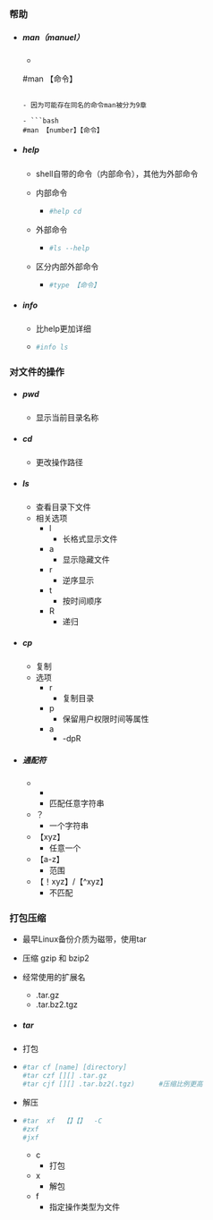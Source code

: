 ### 帮助

- ##### man（manuel）

  - ```bash
   #man 【命令】
    ```
  
  - 因为可能存在同名的命令man被分为9章
  
  - ```bash
    #man 【number】【命令】
    ```
  
- ##### help

  - shell自带的命令（内部命令），其他为外部命令

  - 内部命令

    - ```bash
      #help cd
      ```

  - 外部命令

    - ```bash
      #ls --help
      ```

  - 区分内部外部命令

    - ```bash
      #type 【命令】
      ```

- ##### info

  - 比help更加详细

  - ```bash
    #info ls
    ```

    

### 对文件的操作

- ##### pwd

  - 显示当前目录名称

- ##### cd

  - 更改操作路径

- ##### ls

  - 查看目录下文件
  - 相关选项
    - l
      - 长格式显示文件
    - a
      - 显示隐藏文件
    - r
      - 逆序显示
    - t
      - 按时间顺序
    - R
      - 递归

- ##### cp

  - 复制
  - 选项
    - r
      - 复制目录
    - p
      - 保留用户权限时间等属性
    - a
      - -dpR

- ##### 通配符

  - *
    - 匹配任意字符串
  - ？
    - 一个字符串
  - 【xyz】
    - 任意一个
  - 【a-z】
    - 范围
  - 【！xyz】/【^xyz】
    - 不匹配

### 打包压缩

- 最早Linux备份介质为磁带，使用tar
- 压缩 gzip 和 bzip2
- 经常使用的扩展名
  - .tar.gz
  - .tar.bz2.tgz

- ##### tar

- 打包

- ```bash
  #tar cf [name] [directory]
  #tar czf [][] .tar.gz
  #tar cjf [][] .tar.bz2(.tgz)		#压缩比例更高
  ```

- 解压

- ```bash
  #tar  xf	【】【】  -C
  #zxf
  #jxf
  ```

  

  - c
    - 打包
  - x
    - 解包
  - f
    - 指定操作类型为文件

  

